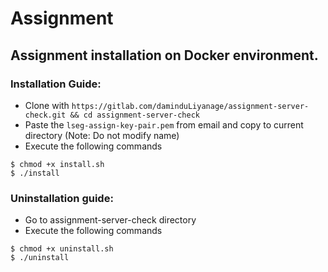 # Assignment
## Assignment installation on Docker environment.

### Installation Guide:


* Clone with ```https://gitlab.com/daminduLiyanage/assignment-server-check.git && cd assignment-server-check```
* Paste the ```lseg-assign-key-pair.pem``` from email and copy to current directory (Note: Do not modify name)
* Execute the following commands
```
$ chmod +x install.sh
$ ./install
```
### Uninstallation guide:

* Go to assignment-server-check directory
* Execute the following commands
```
$ chmod +x uninstall.sh
$ ./uninstall
```

